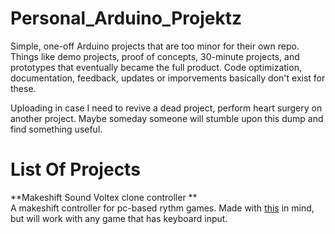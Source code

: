 # Personal_Arduino_Projektz
Simple, one-off Arduino projects that are too minor for their own repo. 
Things like demo projects, proof of concepts, 30-minute projects, and prototypes that eventually became the full product.
Code optimization, documentation, feedback, updates or imporvements basically don't exist for these.

Uploading in case I need to revive a dead project, perform heart surgery on another project.
Maybe someday someone will stumble upon this dump and find something useful.

# List Of Projects
**Makeshift Sound Voltex clone controller **</br>
A makeshift controller for pc-based rythm games. Made with [this](https://github.com/Drewol/unnamed-sdvx-clone) in mind, but will work with any game that has keyboard input. </br></br>

